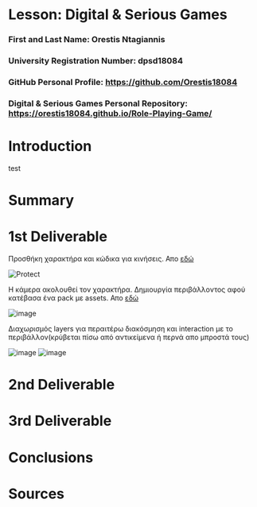 # Lesson: Digital & Serious Games

### First and Last Name: Orestis Ntagiannis
### University Registration Number: dpsd18084
### GitHub Personal Profile: https://github.com/Orestis18084
### Digital & Serious Games Personal Repository: https://orestis18084.github.io/Role-Playing-Game/

# Introduction

test

# Summary


# 1st Deliverable

Προσθήκη χαρακτήρα και κώδικα για κινήσεις.
Απο [εδώ](https://craftpix.net/freebies/free-knight-character-sprites-pixel-art/)

![Protect](https://user-images.githubusercontent.com/116592885/201412815-0b4370a9-46f1-45c5-9406-f04aa2621d04.png)
 
Η κάμερα ακολουθεί τον χαρακτήρα.
Δημιουργία περιβάλλοντος αφού κατέβασα ένα pack με assets.
Απο [εδώ](https://angrysnail.itch.io/pixel-art-graveyard-tileset)

![image](https://user-images.githubusercontent.com/116592885/201414807-4c3116cb-c960-4c35-ac82-16ade2b3ae88.png)

Διαχωρισμός layers για περαιτέρω διακόσμηση και interaction με το περιβάλλον(κρύβεται πίσω από αντικείμενα ή περνά απο μπροστά τους)

![image](https://user-images.githubusercontent.com/116592885/201414855-5b2f915d-4bf4-421c-bc62-1701cd53b8ed.png)
![image](https://user-images.githubusercontent.com/116592885/201414912-644e4885-2292-47fd-9003-bc7b6ed30ef2.png)


# 2nd Deliverable


# 3rd Deliverable 


# Conclusions


# Sources
